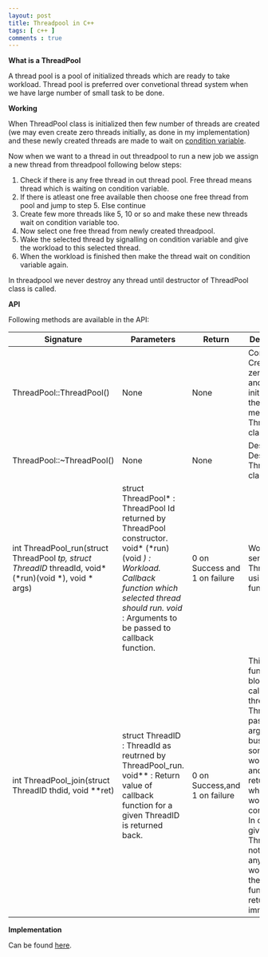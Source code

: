 ```yaml
---
layout: post
title: Threadpool in C++
tags: [ c++ ]
comments : true
---
```


**What is a ThreadPool**

A thread pool is a pool of initialized threads which are ready to take workload. Thread pool is preferred over convetional thread system when we have large number of small task to be done.

**Working**

When ThreadPool class is initialized then few number of threads are created (we may even create zero threads initially, as done in my implementation) and these newly created threads are made to wait on [condition variable](https://en.wikipedia.org/wiki/Monitor_(synchronization)#Condition_variables_2).

Now when we want to a thread in out threadpool to run a new job we assign a new thread from threadpool following below steps:

1. Check if there is any free thread in out thread pool. Free thread means thread which is waiting on condition variable.
2. If there is atleast one free available then choose one free thread from pool and jump to step 5. Else continue
3. Create few more threads like 5, 10 or so and make these new threads wait on condition variable too.
4. Now select one free thread from newly created threadpool.
5. Wake the selected thread by signalling on condition variable and give the workload to this selected thread.
6. When the workload is finished then make the thread wait on condition variable again. 

In threadpool we never destroy any thread until destructor of ThreadPool class is called. 

**API**

Following methods are available in the API:

| Signature | Parameters | Return | Description |
|---------------------------------------------------------------------------------------------------------|--------------------------------------------------------------------------------------------------------------------------------------------------------------------------------------------------------------------|--------------------------------|----------------------------------------------------------------------------------------------------------------------------------------------------------------------------------------------------------------------------------------------------|
| ThreadPool::ThreadPool() | None | None | Constructor. Creates zero threads and initializes all the required members of ThreadPool class. |
| ThreadPool::~ThreadPool() | None | None | Destructor. Destructs ThreadPool class. |
| int ThreadPool_run(struct ThreadPool *tp, struct ThreadID* threadId, void* (*run)(void *), void * args) | struct ThreadPool* : ThreadPool Id returned by ThreadPool constructor.  void* (*run)(void *) : Workload. Callback function which selected thread should run.  void* : Arguments to be passed to callback function. | 0 on Success  and 1 on failure | Workload is send to ThreadPool using this function.  |
| int ThreadPool_join(struct ThreadID thdid, void **ret) | struct ThreadID : ThreadId as reutrned by ThreadPool_run.  void** : Return value of callback function for a given ThreadID is returned back. | 0 on Success,and 1 on failure | This function blocks the calling thread till ThreadId passed in argument is busy with some workload and function returns when workload is completed.   In case given ThreadId is not running any workload then this function returns immediately.  |

**Implementation** 

Can be found [here](https://github.com/mayankj08/APIs/tree/master/ThreadPool).
